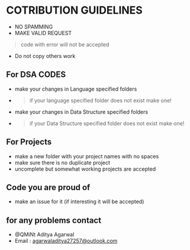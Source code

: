 # COTRIBUTION GUIDELINES
- NO SPAMMING
- MAKE VALID REQUEST
>code with error will not be accepted
- Do not copy others work
## For DSA CODES
- make your changes in Language specified folders
- > if your language specified folder does not exist make one!
- make your changes in Data Structure specified folders
- > if your Data Structure specified folder does not exist make one!
## For Projects
- make a new folder with your project names with no spaces
- make sure there is no duplicate project
- uncomplete but somewhat working projects are accepted
## Code you are proud of
- make an issue for it (if interesting it will be accepted)
## for any problems contact
- @QMiNt Aditya Agarwal
- Email : agarwaladitya27257@outlook.com
